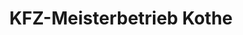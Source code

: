 ---
title: "KFZ-Meisterbetrieb Kothe"
url: /arneburg/kfz-meisterbetrieb-kothe/
shop: Autowerkstatt
---